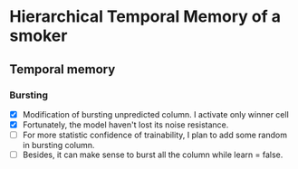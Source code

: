 # Hierarchical Temporal Memory of a smoker

## Temporal memory

### Bursting
- [x] Modification of bursting unpredicted column. I activate only winner cell
- [x] Fortunately, the model haven't lost its noise resistance.
- [ ] For more statistic confidence of trainability, I plan to add some random in bursting column.
- [ ] Besides, it can make sense to burst all the column while learn = false.